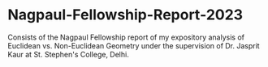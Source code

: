 # Nagpaul-Fellowship-Report-2023
Consists of the Nagpaul Fellowship report of my expository analysis of Euclidean vs. Non-Euclidean Geometry under the supervision of Dr. Jasprit Kaur at St. Stephen's College, Delhi.
